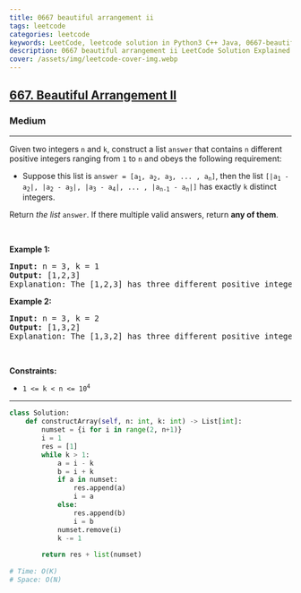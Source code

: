 ```yaml
---
title: 0667 beautiful arrangement ii
tags: leetcode
categories: leetcode
keywords: LeetCode, leetcode solution in Python3 C++ Java, 0667-beautiful-arrangement-ii solution
description: 0667 beautiful arrangement ii LeetCode Solution Explained
cover: /assets/img/leetcode-cover-img.webp
---
```





<h2><a href="https://leetcode.com/problems/beautiful-arrangement-ii/">667. Beautiful Arrangement II</a></h2><h3>Medium</h3><hr><div><p>Given two integers <code>n</code> and <code>k</code>, construct a list <code>answer</code> that contains <code>n</code> different positive integers ranging from <code>1</code> to <code>n</code> and obeys the following requirement:</p>

<ul>
	<li>Suppose this list is <code>answer =&nbsp;[a<sub>1</sub>, a<sub>2</sub>, a<sub>3</sub>, ... , a<sub>n</sub>]</code>, then the list <code>[|a<sub>1</sub> - a<sub>2</sub>|, |a<sub>2</sub> - a<sub>3</sub>|, |a<sub>3</sub> - a<sub>4</sub>|, ... , |a<sub>n-1</sub> - a<sub>n</sub>|]</code> has exactly <code>k</code> distinct integers.</li>
</ul>

<p>Return <em>the list</em> <code>answer</code>. If there multiple valid answers, return <strong>any of them</strong>.</p>

<p>&nbsp;</p>
<p><strong class="example">Example 1:</strong></p>

<pre><strong>Input:</strong> n = 3, k = 1
<strong>Output:</strong> [1,2,3]
Explanation: The [1,2,3] has three different positive integers ranging from 1 to 3, and the [1,1] has exactly 1 distinct integer: 1
</pre>

<p><strong class="example">Example 2:</strong></p>

<pre><strong>Input:</strong> n = 3, k = 2
<strong>Output:</strong> [1,3,2]
Explanation: The [1,3,2] has three different positive integers ranging from 1 to 3, and the [2,1] has exactly 2 distinct integers: 1 and 2.
</pre>

<p>&nbsp;</p>
<p><strong>Constraints:</strong></p>

<ul>
	<li><code>1 &lt;= k &lt; n &lt;= 10<sup>4</sup></code></li>
</ul>
</div>

---




```python
class Solution:
    def constructArray(self, n: int, k: int) -> List[int]:
        numset = {i for i in range(2, n+1)}
        i = 1
        res = [1]
        while k > 1:
            a = i - k
            b = i + k
            if a in numset:
                res.append(a)
                i = a
            else:
                res.append(b)
                i = b
            numset.remove(i)
            k -= 1
        
        return res + list(numset)
    
# Time: O(K)
# Space: O(N)
```
